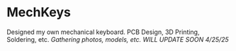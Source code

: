 # MechKeys
Designed my own mechanical keyboard. PCB Design, 3D Printing, Soldering, etc.
*Gathering photos, models, etc. WILL UPDATE SOON 4/25/25*
